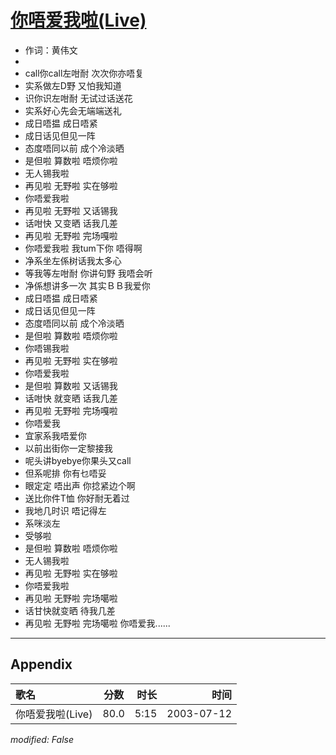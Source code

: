 # [你唔爱我啦(Live)](https://music.163.com/song?id=31234187)

* 作词：黄伟文
* 
* call你call左咁耐 次次你亦唔复
* 实系做左D野 又怕我知道
* 识你识左咁耐 无试过话送花
* 实系好心先会无端端送礼
* 成日唔揾 成日唔紧
* 成日话见但见一阵
* 态度唔同以前 成个冷淡晒
* 是但啦 算数啦 唔烦你啦
* 无人锡我啦
* 再见啦 无野啦 实在够啦
* 你唔爱我啦
* 再见啦 无野啦 又话锡我
* 话咁快 又变晒 话我几差
* 再见啦 无野啦 完场嘎啦
* 你唔爱我啦 我tum下你 唔得啊
* 净系坐左係树话我太多心
* 等我等左咁耐 你讲句野 我唔会听
* 净係想讲多一次 其实ＢＢ我爱你
* 成日唔揾 成日唔紧
* 成日话见但见一阵
* 态度唔同以前 成个冷淡晒
* 是但啦 算数啦 唔烦你啦
* 你唔锡我啦
* 再见啦 无野啦 实在够啦
* 你唔爱我啦
* 是但啦 算数啦 又话锡我
* 话咁快 就变晒 话我几差
* 再见啦 无野啦 完场嘎啦
* 你唔爱我
* 宜家系我唔爱你
* 以前出街你一定黎接我
* 呢头讲byebye你果头又call
* 但系呢排 你有乜唔妥
* 眼定定 唔出声 你捻紧边个啊
* 送比你件T恤 你好耐无着过
* 我地几时识 唔记得左
* 系咪淡左
* 受够啦
* 是但啦 算数啦 唔烦你啦
* 无人锡我啦
* 再见啦 无野啦 实在够啦
* 你唔爱我啦
* 再见啦 无野啦 完场噶啦
* 话甘快就变晒 待我几差
* 再见啦 无野啦 完场噶啦 你唔爱我......


---

## Appendix

|歌名|分数|时长|时间|
|:---|:---:|---:|---:|
|你唔爱我啦(Live)|80.0|5:15|2003-07-12

*modified: False*